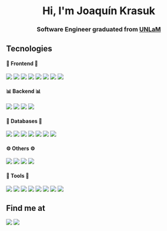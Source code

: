 <h1 align="center">Hi, I'm Joaquín Krasuk</h1>
<h3 align="center"><b>Software Engineer</b> graduated from <a href="https://www.unlam.edu.ar/" target="_blank">UNLaM</a></h3>

## Tecnologies
#### 🎨 Frontend 🎨
[![](https://img.shields.io/badge/React-20232A?style=for-the-badge&logo=react&logoColor=61DAFB)](#)
[![](https://img.shields.io/badge/redux-%23593d88.svg?style=for-the-badge&logo=redux&logoColor=white)](#)
[![](https://img.shields.io/badge/React_Router-CA4245?style=for-the-badge&logo=react-router&logoColor=white)](#)
[![](https://img.shields.io/badge/chart.js-F5788D.svg?style=for-the-badge&logo=chart.js&logoColor=white)](#)
[![](https://img.shields.io/badge/MUI-%230081CB.svg?style=for-the-badge&logo=material-ui&logoColor=white)](#)
[![](https://img.shields.io/badge/styled--components-DB7093?style=for-the-badge&logo=styled-components&logoColor=white)](#)
[![](https://img.shields.io/badge/tailwindcss-%2338B2AC.svg?style=for-the-badge&logo=tailwind-css&logoColor=white)](#)
[![](https://img.shields.io/badge/Sass-CC6699?style=for-the-badge&logo=sass&logoColor=white)](#)

#### 📊 Backend 📊
[![](https://img.shields.io/badge/Node.js-339933?style=for-the-badge&logo=nodedotjs&logoColor=white)](#)
[![](https://img.shields.io/badge/JWT-black?style=for-the-badge&logo=JSON%20web%20tokens)](#)
[![](https://img.shields.io/badge/express.js-%23404d59.svg?style=for-the-badge&logo=express&logoColor=%2361DAFB)](#)
[![](https://img.shields.io/badge/Socket.io-010101?&style=for-the-badge&logo=Socket.io&logoColor=white)](#)

#### 💾 Databases 💾
[![](https://img.shields.io/badge/MariaDB-003545?style=for-the-badge&logo=mariadb&logoColor=white)](#)
[![](https://img.shields.io/badge/MySQL-005C84?style=for-the-badge&logo=mysql&logoColor=white)](#)
[![](https://img.shields.io/badge/MongoDB-4EA94B?style=for-the-badge&logo=mongodb&logoColor=white)](#)
[![](https://img.shields.io/badge/postgres-%23316192.svg?style=for-the-badge&logo=postgresql&logoColor=white)](#)
[![](https://img.shields.io/badge/Microsoft%20SQL%20Sever-CC2927?style=for-the-badge&logo=microsoft%20sql%20server&logoColor=white)](#)
[![](https://img.shields.io/badge/redis-%23DD0031.svg?style=for-the-badge&logo=redis&logoColor=white)](#)
[![](https://img.shields.io/badge/sqlite-%2307405e.svg?style=for-the-badge&logo=sqlite&logoColor=white)](#)

#### ⚙ Others ⚙
[![](https://img.shields.io/badge/Java-ED8B00?style=for-the-badge&logo=java&logoColor=white)](#)
[![](https://img.shields.io/badge/kotlin-%230095D5.svg?style=for-the-badge&logo=kotlin&logoColor=white)](#)
[![](https://img.shields.io/badge/php-%23777BB4.svg?style=for-the-badge&logo=php&logoColor=white)](#)
[![](https://img.shields.io/badge/typescript-%23007ACC.svg?style=for-the-badge&logo=typescript&logoColor=white)](#)

#### 🔧 Tools 🔧
[![](https://img.shields.io/badge/GIT-F05032?style=for-the-badge&logo=git&logoColor=white)](#)
[![](https://img.shields.io/badge/figma-%23F24E1E.svg?style=for-the-badge&logo=figma&logoColor=white)](#)
[![](https://img.shields.io/badge/docker-%230db7ed.svg?style=for-the-badge&logo=docker&logoColor=white)](#)
[![](https://img.shields.io/badge/jira-%230A0FFF.svg?style=for-the-badge&logo=jira&logoColor=white)](#)
[![](https://img.shields.io/badge/Postman-FF6C37?style=for-the-badge&logo=postman&logoColor=white)](#)
[![](https://img.shields.io/badge/Trello-%23026AA7.svg?style=for-the-badge&logo=Trello&logoColor=white)](#)
[![](https://img.shields.io/badge/-Swagger-%23Clojure?style=for-the-badge&logo=swagger&logoColor=white)](#)
[![](https://img.shields.io/badge/-jest-%23C21325?style=for-the-badge&logo=jest&logoColor=white)](#)

## Find me at
[![](https://img.shields.io/badge/LinkedIn-0077B5?style=for-the-badge&logo=linkedin&logoColor=white)](https://www.linkedin.com/in/joaquin-krasuk)
[![](https://img.shields.io/badge/Microsoft_Outlook-0078D4?style=for-the-badge&logo=microsoft-outlook&logoColor=white)](mailto:jkrasuk@outlook.com)

